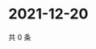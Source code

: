# 2021-12-20

共 0 条

<!-- BEGIN WEIBO -->
<!-- 最后更新时间 Mon Dec 20 2021 07:14:46 GMT+0800 (China Standard Time) -->

<!-- END WEIBO -->
